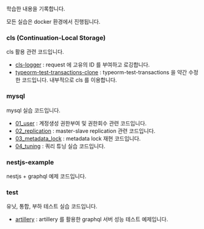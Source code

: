 # 
학습한 내용을 기록합니다. 

모든 실습은 docker 환경에서 진행됩니다.


### cls (Continuation-Local Storage)
cls 활용 관련 코드입니다.

- [cls-logger](cls/cls-logger/README.md) : request 에 고유의 ID 를 부여하고 로깅합니다.
- [typeorm-test-transactions-clone](cls/typeorm-test-transactions-clone/README.md) : typeorm-test-transactions 을 약간 수정한 코드입니다. 내부적으로 cls 를 이용합니다.

### mysql
mysql 실습 코드입니다.

- [01_user](mysql/01_user/README.md) : 계정생성 권한부여 및 권한회수 관련 코드입니다.
- [02_replication](mysql/02_replication/README.md) : master-slave replication 관련 코드입니다.
- [03_metadata_lock](mysql/03_metadata_lock/README.md) : metadata lock 재현 코드입니다.
- [04_tuning](mysql/04_tuning/README.md) : 쿼리 튜닝 실습 코드입니다.


### nestjs-example
nestjs + graphql 예제 코드입니다.

### test
유닛, 통합, 부하 테스트 실습 코드입니다.

- [artillery](test/artillery/README.md) : artillery 를 활용한 graphql 서버 성능 테스트 예제입니다.